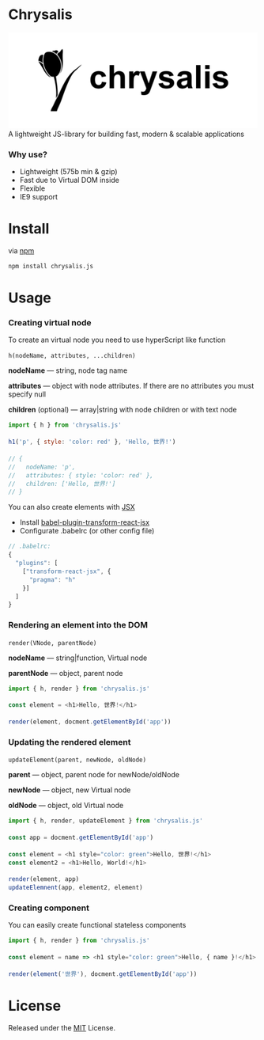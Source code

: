 # Chrysalis
![](/chrysalis.svg)
A lightweight JS-library for building fast, modern &amp; scalable applications

### Why use?

- Lightweight (575b min & gzip)
- Fast due to Virtual DOM inside 
- Flexible
- IE9 support

# Install

via [npm](https://www.npmjs.com/package/chrysalis.js)
```bash
npm install chrysalis.js
```
# Usage
### Creating virtual node

To create an virtual node you need to use hyperScript like function 

```h(nodeName, attributes, ...children)```

**nodeName** — string, node tag name 

**attributes** — object with node attributes. If there are no attributes you must specify null

**children** (optional) — array|string with node children or with text node 

```javascript
import { h } from 'chrysalis.js'

h1('p', { style: 'color: red' }, 'Hello, 世界!')

// {
//   nodeName: 'p',
//   attributes: { style: 'color: red' },
//   children: ['Hello, 世界!']
// }
```

You can also create elements with [JSX](https://jsx.github.io/)

- Install [babel-plugin-transform-react-jsx
](https://www.npmjs.com/package/babel-plugin-transform-react-jsx)
- Configurate .babelrc (or other config file)

```javascript
// .babelrc:
{
  "plugins": [
    ["transform-react-jsx", {
      "pragma": "h" 
    }]
  ]
}
```

### Rendering an element into the DOM

```render(VNode, parentNode)``` 

**nodeName** — string|function, Virtual node

**parentNode** — object, parent node


```javascript
import { h, render } from 'chrysalis.js'

const element = <h1>Hello, 世界!</h1>

render(element, docment.getElementById('app'))
```

### Updating the rendered element

```updateElement(parent, newNode, oldNode)```

**parent** — object, parent node for newNode/oldNode

**newNode** — object, new Virtual node

**oldNode** — object, old Virtual node

```javascript
import { h, render, updateElement } from 'chrysalis.js'

const app = docment.getElementById('app')

const element = <h1 style="color: green">Hello, 世界!</h1>
const element2 = <h1>Hello, World!</h1>

render(element, app)
updateElemnent(app, element2, element)
```

### Creating component 

You can easily create functional stateless components

```javascript
import { h, render } from 'chrysalis.js'

const element = name => <h1 style="color: green">Hello, { name }!</h1>

render(element('世界'), docment.getElementById('app'))
```

# License
Released under the [MIT](https://github.com/Chrysalisss/chrysalis/blob/master/LICENSE) License.